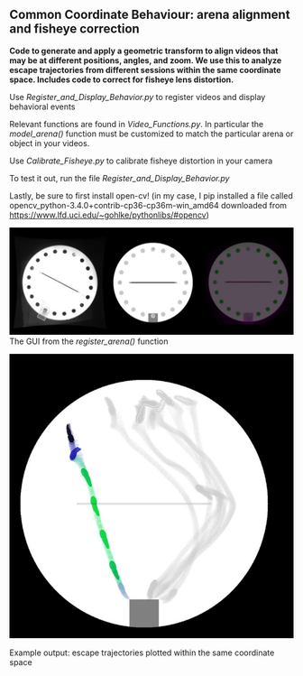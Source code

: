 ## Common Coordinate Behaviour: arena alignment and fisheye correction
**Code to generate and apply a geometric transform to align videos that may be at different positions, angles, and zoom. We use this to analyze escape trajectories from different sessions within the same coordinate space. Includes code to correct for fisheye lens distortion.**

Use _Register_and_Display_Behavior.py_ to register videos and display behavioral events

Relevant functions are found in _Video_Functions.py_. In particular the _model_arena()_ function must be customized to match the particular arena or object in your videos.

Use _Calibrate_Fisheye.py_ to calibrate fisheye distortion in your camera

To test it out, run the file _Register_and_Display_Behavior.py_

Lastly, be sure to first install open-cv! (in my case, I pip installed a file called opencv_python-3.4.0+contrib-cp36-cp36m-win_amd64 downloaded from https://www.lfd.uci.edu/~gohlke/pythonlibs/#opencv)

![](https://github.com/BrancoLab/Common-Coordinate-Behaviour/blob/master/example.JPG)
The GUI from the _register_arena()_ function

![](https://github.com/BrancoLab/Common-Coordinate-Behaviour/blob/master/example2.jpg)

Example output: escape trajectories plotted within the same coordinate space
